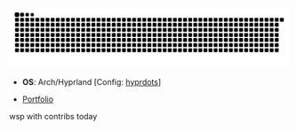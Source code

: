 

[![Snake animation](https://raw.githubusercontent.com/ardszsantos/ardszsantos/output/snake.svg)](https://github.com/ardszsantos/ardszsantos)


- **OS**: Arch/Hyprland [Config: [hyprdots](https://github.com/prasanthrangan/hyprdots/)]

- [Portfolio](https://portifolio-senai.vercel.app/)

wsp with contribs today
